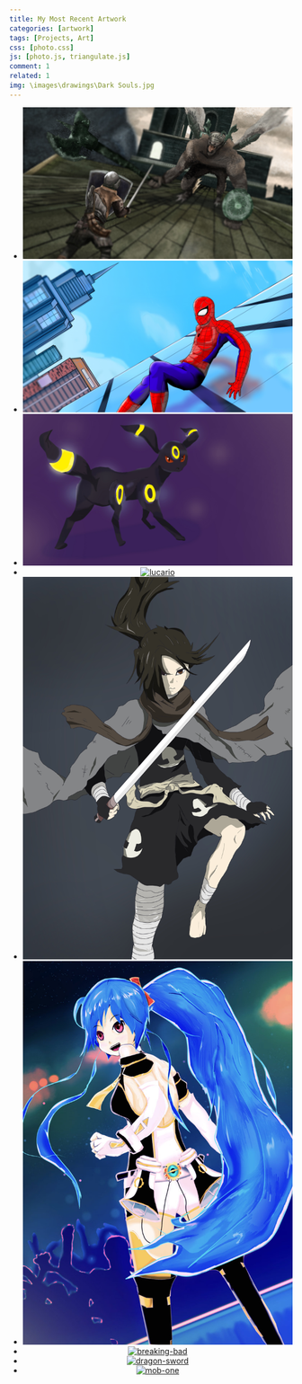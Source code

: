 ```yaml
---
title: My Most Recent Artwork
categories: [artwork]
tags: [Projects, Art]
css: [photo.css]
js: [photo.js, triangulate.js]
comment: 1
related: 1
img: \images\drawings\Dark Souls.jpg
---
```


<center>
<div id="photos">
  <ul id="photo-gallery">
    <li>
    <a href="images/drawings/Dark Souls.jpg"><img alt="dark-souls" src="images/drawings/Dark Souls.jpg"></a>
    </li>
    <li>
    <a href="images/drawings/SpiderMan.jpg"><img alt="spiderman" src="images/drawings/SpiderMan.jpg"></a>
    </li>
    <li>
    <a href="images/drawings/Umb.jpg"><img alt="umbreon" src="images/drawings/Umb.jpg"></a>
    </li>
      <li>
    <a href="images/drawings/Lucario.jpg"><img alt="lucario" src="images/drawings/Lucario.jpg"></a>
    </li>
    <li>
    <a href="images/drawings/Dororo.jpg"><img alt="dororo" src="images/drawings/Dororo.jpg"></a>
    </li>
    <li>
    <a href="images/drawings/AniRevo.jpg"><img alt="anime-revo" src="images/drawings/AniRevo.jpg"></a>
    </li>
    <li>
    <a href="images/drawings/BreakingBad.png"><img alt="breaking-bad" class="lazy" data-src="images/drawings/BreakingBad.png"></a>
    </li>
    <li>
    <a href="images/drawings/DragonSword.jpg"><img alt="dragon-sword" class="lazy" data-src="images/drawings/DragonSword.jpg"></a>
    </li>
    <li>
    <a href="images/drawings/MobOne.jpg"><img alt="mob-one" class="lazy" data-src="images/drawings/MobOne.jpg"></a>
    </li>
  </ul>
</div>
</center>
<!--
  <div class="carousel">
    <a class="carousel-item" href="#one!"><img src="images/drawings/Dark Souls.jpg"></a>
    <a class="carousel-item" href="#two!"><img src="images/drawings/SpiderMan.jpg"></a>
    <a class="carousel-item" href="#three!"><img src="images/drawings/Umb.jpg"></a>
    <a class="carousel-item" href="#four!"><img src="images/drawings/Dororo.jpg"></a>
  </div>
-->
